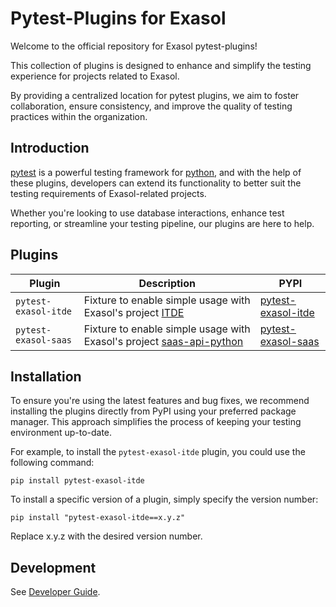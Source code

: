 # Pytest-Plugins for Exasol

Welcome to the official repository for Exasol pytest-plugins!

This collection of plugins is designed to enhance and simplify the testing experience for projects related to Exasol.

By providing a centralized location for pytest plugins, we aim to foster collaboration, ensure consistency, and improve the quality of testing practices within the organization.

## Introduction

[pytest](https://pytest.org) is a powerful testing framework for [python](https://www.python.org), and with the help of these plugins, developers can extend its functionality to better suit the testing requirements of Exasol-related projects.

Whether you're looking to use database interactions, enhance test reporting, or streamline your testing pipeline, our plugins are here to help.

## Plugins

| Plugin               | Description                                                                                                                | PYPI                                                               |
|----------------------|----------------------------------------------------------------------------------------------------------------------------|--------------------------------------------------------------------|
| `pytest-exasol-itde` | Fixture to enable simple usage with Exasol's project [ITDE](https://github.com/exasol/integration-test-docker-environment) | [pytest-exasol-itde](https://pypi.org/project/pytest-exasol-itde/) |
| `pytest-exasol-saas` | Fixture to enable simple usage with Exasol's project [saas-api-python](https://github.com/exasol/saas-api-python/)         | [pytest-exasol-saas](https://pypi.org/project/pytest-exasol-saas/) |


## Installation

To ensure you're using the latest features and bug fixes, we recommend installing the plugins directly from PyPI using your preferred package manager. This approach simplifies the process of keeping your testing environment up-to-date.

For example, to install the `pytest-exasol-itde` plugin, you could use the following command:


```shell
pip install pytest-exasol-itde
```

To install a specific version of a plugin, simply specify the version number:

```shell
pip install "pytest-exasol-itde==x.y.z"
```

Replace x.y.z with the desired version number.

## Development

See [Developer Guide](doc/developer-guide.md).
